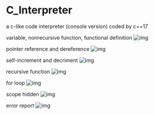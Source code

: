 # C_Interpreter
a c-like code interpreter (console version) coded by c++17

variable, nonrecursive function, functional definition
![img](https://github.com/christoffel1989/C_Interpreter/blob/master/1.gif)

pointer reference and dereference
![img](https://github.com/christoffel1989/C_Interpreter/blob/master/2.gif)

self-increment and decriment
![img](https://github.com/christoffel1989/C_Interpreter/blob/master/3.gif)

recursive function
![img](https://github.com/christoffel1989/C_Interpreter/blob/master/4.gif)

for loop
![img](https://github.com/christoffel1989/C_Interpreter/blob/master/5.gif)

scope hidden
![img](https://github.com/christoffel1989/C_Interpreter/blob/master/6.gif)

error report
![img](https://github.com/christoffel1989/C_Interpreter/blob/master/7.gif)
